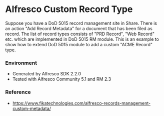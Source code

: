 # Alfresco Custom Record Type
Suppose you have a DoD 5015 record management site in Share. There is an action "Add Record Metadata" for a document that has been filed as record. The list of record types consists of "PRD Record", "Web Record" etc. which are implemented in DoD 5015 RM module. This is an example to show how to extend DoD 5015 module to add a custom "ACME Record" type.  
 
### Environment
- Generated by Alfresco SDK 2.2.0
- Tested with Alfresco Community 5.1 and RM 2.3

### Reference
- https://www.fikatechnologies.com/alfresco-records-management-custom-metadata/
